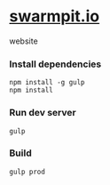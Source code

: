 # [swarmpit.io](http://swarmpit.io)

website

### Install dependencies

```
npm install -g gulp
npm install
```

### Run dev server

```
gulp
```

### Build

```
gulp prod
```
